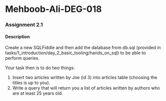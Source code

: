 # Mehboob-Ali-DEG-018

### Assignment 2.1
#### Description
Create a new SQLFiddle and then add the database from db.sql (provided in tasks/1_introduction/day_2_basic_tooling/hands_on_sql) to be able to perform queries.


Your task then is to do two things:
1. Insert two articles written by Joe (id 3) into articles table (choosing the titles is up to you).
2. Write a query that will return you a list of articles written by authors who are at least 25 years old.
